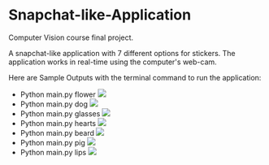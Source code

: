 # Snapchat-like-Application
Computer Vision course final project.

A snapchat-like application with 7 different options for stickers. The application works in real-time using the computer's web-cam. 

Here are Sample Outputs with the terminal command to run the application: 
* Python main.py flower
![](Output_Images/Flower.png)
* Python main.py dog
![](Output_Images/Dog.png)
* Python main.py glasses
![](Output_Images/Glasses.png)
* Python main.py hearts
![](Output_Images/Hearts.png)
* Python main.py beard
![](Output_Images/Beard.png)
* Python main.py pig
![](Output_Images/Pig.png)
* Python main.py lips
![](Output_Images/Lips.png)
